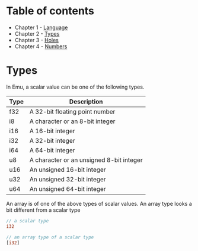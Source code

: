 # Table of contents
- Chapter 1 - [Language](https://github.com/calebwin/emu/tree/master/book/language.md#table-of-contents)
- Chapter 2 - [Types](https://github.com/calebwin/emu/tree/master/book/types.md#table-of-contents)
- Chapter 3 - [Holes](https://github.com/calebwin/emu/tree/master/book/holes.md#table-of-contents)
- Chapter 4 - [Numbers](https://github.com/calebwin/emu/tree/master/book/numbers.md#table-of-contents)

# Types
In Emu, a scalar value can be one of the following types.

| Type  | Description           |
| ---- | ---------------------------------------- |
| f32  | A 32-bit floating point number           |
| i8   | A character or an 8-bit integer          |
| i16  | A 16-bit integer                         |
| i32  | A 32-bit integer                         |
| i64  | A 64-bit integer                         |
| u8   | A character or an unsigned 8-bit integer |
| u16  | An unsigned 16-bit integer               |
| u32  | An unsigned 32-bit integer               |
| u64  | An unsigned 64-bit integer               |         

An array is of one of the above types of scalar values. An array type looks a bit different from a scalar type
```rust
// a scalar type
i32

// an array type of a scalar type
[i32]
```
